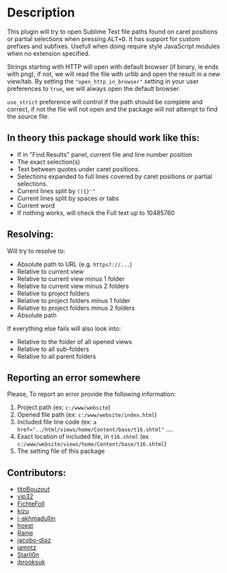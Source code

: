 # Description

This plugin will try to open Sublime Text file paths found on caret positions or partial selections when pressing <kbd>ALT+D</kbd>.
It has support for custom prefixes and subfixes. Usefull when doing require style JavaScript modules when no extension specified.

Strings starting with HTTP will open with default browser (if binary, ie ends with png), if not, we will read the file with urllib and open the result in a new view/tab. By setting the `"open_http_in_browser"` setting in your user preferences to `true`, we will always open the default browser.

`use_strict` preference will control if the path should be complete and correct, if not the file will not open and the package will not attempt to find the source file.

## In theory this package should work like this:

-   If in "Find Results" panel, current file and line number position
-   The exact selection(s)
-   Text between quotes under caret positions.
-   Selections expanded to full lines covered by caret positions or partial selections.
-   Current lines split by `(){}'"`
-   Current lines split by spaces or tabs
-   Current word
-   If nothing works, will check the Full text up to 10485760

## Resolving:

Will try to resolve to:

-   Absolute path to URL (e.g. `https?://...`)
-   Relative to current view
-   Relative to current view minus 1 folder
-   Relative to current view minus 2 folders
-   Relative to project folders
-   Relative to project folders minus 1 folder
-   Relative to project folders minus 2 folders
-   Absolute path

If everything else fails will also look into:

-   Relative to the folder of all opened views
-   Relative to all sub-folders
-   Relative to all parent folders

## Reporting an error somewhere

Please, To report an error provide the following information:

1. Project path (ex: `c:/www/website`)
2. Opened file path (ex: `c:/www/website/index.html`)
3. Included file line code (ex: `a href="../html/views/home/Content/base/t16.shtml"` ....
4. Exact location of included file, in `t16.shtml` (ex `c:/www/website/views/home/Content/base/t16.shtml`)
5. The setting file of this package

## Contributors:

-   [titoBouzout][]
-   [vip32][]
-   [FichteFoll][]
-   [kizu][]
-   [i-akhmadullin][]
-   [hoest][]
-   [Raine][]
-   [jacobo-diaz][]
-   [iamntz][]
-   [Starli0n][]
-   [jbrooksuk][]

  [titoBouzout]: https://github.com/titoBouzout
  [vip32]: https://github.com/vip32
  [FichteFoll]: https://github.com/FichteFoll
  [kizu]: https://github.com/kizu
  [i-akhmadullin]: https://github.com/i-akhmadullin
  [hoest]: https://github.com/hoest
  [Raine]: https://github.com/metaraine
  [jacobo-diaz]: https://github.com/jacobo-diaz
  [iamntz]: https://github.com/iamntz
  [Starli0n]: https://github.com/Starli0n
  [jbrooksuk]: https://github.com/jbrooksuk
